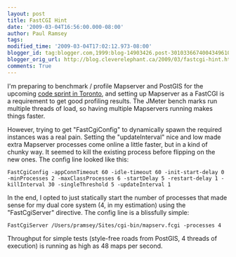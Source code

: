 ```yaml
---
layout: post
title: FastCGI Hint
date: '2009-03-04T16:56:00.000-08:00'
author: Paul Ramsey
tags: 
modified_time: '2009-03-04T17:02:12.973-08:00'
blogger_id: tag:blogger.com,1999:blog-14903426.post-3010336674004349610
blogger_orig_url: http://blog.cleverelephant.ca/2009/03/fastcgi-hint.html
comments: True
---
```


I'm preparing to benchmark / profile Mapserver and PostGIS for the upcoming [code sprint in Toronto](http://wiki.osgeo.org/wiki/Toronto_Code_Sprint_2009), and setting up Mapserver as a FastCGI is a requirement to get good profiling results.  The JMeter bench marks run multiple threads of load, so having multiple Mapservers running makes things faster.  

However, trying to get "FastCgiConfig" to dynamically spawn the required instances was a real pain. Setting the "updateInterval" nice and low made extra Mapserver processes come online a little faster, but in a kind of chunky way. It seemed to kill the existing process before flipping on the new ones.  The config line looked like this:

    FastCgiConfig -appConnTimeout 60 -idle-timeout 60 -init-start-delay 0 -minProcesses 2 -maxClassProcesses 6 -startDelay 5 -restart-delay 1 -killInterval 30 -singleThreshold 5 -updateInterval 1

In the end, I opted to just statically start the number of processes that made sense for my dual core system (4, in my estimation) using the "FastCgiServer" directive. The config line is a blissfully simple:

    FastCgiServer /Users/pramsey/Sites/cgi-bin/mapserv.fcgi -processes 4

Throughput for simple tests (style-free roads from PostGIS, 4 threads of execution) is running as high as 48 maps per second.

